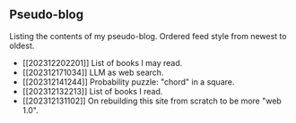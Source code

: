 ## Pseudo-blog
Listing the contents of my pseudo-blog. Ordered feed style from newest to
oldest.

* [[202312202201]] List of books I may read.
* [[202312171034]] LLM as web search.
* [[202312141244]] Probability puzzle: "chord" in a square.
* [[202312132213]] List of books I read.
* [[202312131102]] On rebuilding this site from scratch to be more "web 1.0".

